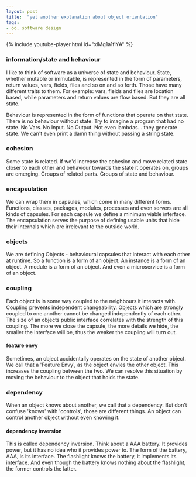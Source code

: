 ```yaml
---
layout: post
title:  "yet another explanation about object orientation"
tags: 
- oo, software design 
---
```


{% include youtube-player.html id="xlMg1a1flYA" %}

### information/state and behaviour
I like to think of software as a universe of state and behaviour.
State, whether mutable or immutable, is represented in the form of parameters, return values, vars, fields, files and so on and so forth.
Those have many different traits to them.
For example: vars, fields and files are location based, while parameters and return values are flow based. 
But they are all state.


Behaviour is represented in the form of functions that operate on that state. 
There is no behaviour without state.
Try to imagine a program that had no state.
No Vars.
No Input.
No Output.
Not even lambdas... they generate state.
We can't even print a damn thing without passing a string state.


### cohesion
Some state is related.
If we'd increase the cohesion and move related state closer to each other and behaviour towards the state it operates on, groups are emerging.
Groups of related parts.
Groups of state and behaviour. 


### encapsulation
We can wrap them in capsules, which come in many different forms. 
Functions, classes, packages, modules, processes and even servers are all kinds of capsules.
For each capsule we define a minimum viable interface.
The encapsulation serves the purpose of defining usable units that hide their internals which are irrelevant to the outside world.


### objects
We are defining Objects - behavioural capsules that interact with each other at runtime.
So a function is a form of an object.
An instance is a form of an object.
A module is a form of an object.
And even a microservice is a form of an object.


### coupling
Each object is in some way coupled to the neighbours it interacts with.
Coupling prevents independent changeability.
Objects which are strongly coupled to one another cannot be changed independently of each other.
The size of an objects public interface correlates with the strength of this coupling.
The more we close the capsule, the more details we hide, the smaller the interface will be, thus the weaker the coupling will turn out.

#### feature envy
Sometimes, an object accidentally operates on the state of another object. 
We call that a 'Feature Envy', as the object envies the other object.
This increases the coupling between the two.
We can resolve this situation by moving the behaviour to the object that holds the state.


### dependency
When an object knows about another, we call that a dependency. 
But don't confuse 'knows' with 'controls', those are different things.
An object can control another object without even knowing it.

#### dependency inversion
This is called dependency inversion.
Think about a AAA battery. It provides power, but it has no idea who it provides power to.
The form of the battery, AAA, is its interface. 
The flashlight knows the battery, it implements its interface.
And even though the battery knows nothing about the flashlight, the former controls the latter.

